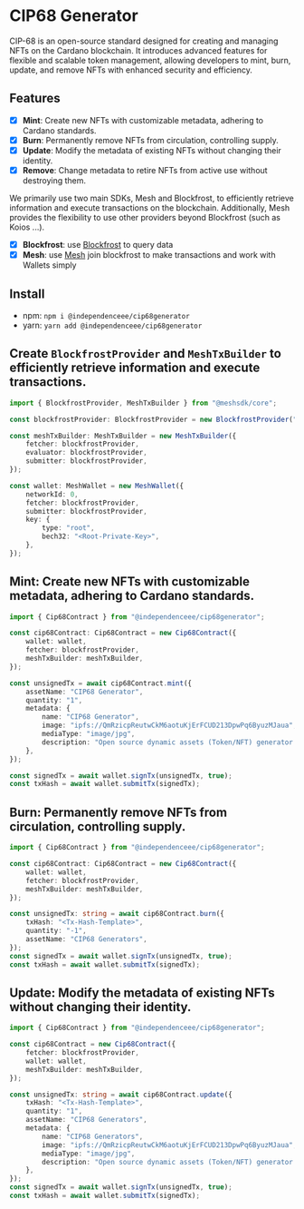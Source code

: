 # CIP68 Generator

CIP-68 is an open-source standard designed for creating and managing NFTs on the Cardano blockchain. It introduces advanced features for flexible and scalable token management, allowing developers to mint, burn, update, and remove NFTs with enhanced security and efficiency.

## Features

-   [x] **Mint**: Create new NFTs with customizable metadata, adhering to Cardano standards.
-   [x] **Burn**: Permanently remove NFTs from circulation, controlling supply.
-   [x] **Update**: Modify the metadata of existing NFTs without changing their identity.
-   [x] **Remove**: Change metadata to retire NFTs from active use without destroying them.

We primarily use two main SDKs, Mesh and Blockfrost, to efficiently retrieve information and execute transactions on the blockchain. Additionally, Mesh provides the flexibility to use other providers beyond Blockfrost (such as Koios ...).

-   [x] **Blockfrost**: use [Blockfrost](https://blockfrost.io) to query data
-   [x] **Mesh**: use [Mesh](https://meshjs.dev) join blockfrost to make transactions and work with Wallets simply

## Install

-   npm: `npm i @independenceee/cip68generator`
-   yarn: `yarn add @independenceee/cip68generator`

## Create `BlockfrostProvider` and `MeshTxBuilder` to efficiently retrieve information and execute transactions.

```ts
import { BlockfrostProvider, MeshTxBuilder } from "@meshsdk/core";

const blockfrostProvider: BlockfrostProvider = new BlockfrostProvider("<Your-Api-Key>");

const meshTxBuilder: MeshTxBuilder = new MeshTxBuilder({
    fetcher: blockfrostProvider,
    evaluator: blockfrostProvider,
    submitter: blockfrostProvider,
});

const wallet: MeshWallet = new MeshWallet({
    networkId: 0,
    fetcher: blockfrostProvider,
    submitter: blockfrostProvider,
    key: {
        type: "root",
        bech32: "<Root-Private-Key>",
    },
});
```

## Mint: Create new NFTs with customizable metadata, adhering to Cardano standards.

```ts
import { Cip68Contract } from "@independenceee/cip68generator";

const cip68Contract: Cip68Contract = new Cip68Contract({
    wallet: wallet,
    fetcher: blockfrostProvider,
    meshTxBuilder: meshTxBuilder,
});

const unsignedTx = await cip68Contract.mint({
    assetName: "CIP68 Generator",
    quantity: "1",
    metadata: {
        name: "CIP68 Generator",
        image: "ipfs://QmRzicpReutwCkM6aotuKjErFCUD213DpwPq6ByuzMJaua",
        mediaType: "image/jpg",
        description: "Open source dynamic assets (Token/NFT) generator (CIP68)",
    },
});

const signedTx = await wallet.signTx(unsignedTx, true);
const txHash = await wallet.submitTx(signedTx);
```

## Burn: Permanently remove NFTs from circulation, controlling supply.

```ts
import { Cip68Contract } from "@independenceee/cip68generator";

const cip68Contract: Cip68Contract = new Cip68Contract({
    wallet: wallet,
    fetcher: blockfrostProvider,
    meshTxBuilder: meshTxBuilder,
});

const unsignedTx: string = await cip68Contract.burn({
    txHash: "<Tx-Hash-Template>",
    quantity: "-1",
    assetName: "CIP68 Generators",
});
const signedTx = await wallet.signTx(unsignedTx, true);
const txHash = await wallet.submitTx(signedTx);
```

## Update: Modify the metadata of existing NFTs without changing their identity.

```ts
import { Cip68Contract } from "@independenceee/cip68generator";

const cip68Contract = new Cip68Contract({
    fetcher: blockfrostProvider,
    wallet: wallet,
    meshTxBuilder: meshTxBuilder,
});

const unsignedTx: string = await cip68Contract.update({
    txHash: "<Tx-Hash-Template>",
    quantity: "1",
    assetName: "CIP68 Generators",
    metadata: {
        name: "CIP68 Generators",
        image: "ipfs://QmRzicpReutwCkM6aotuKjErFCUD213DpwPq6ByuzMJaua",
        mediaType: "image/jpg",
        description: "Open source dynamic assets (Token/NFT) generator (CIP68)",
    },
});
const signedTx = await wallet.signTx(unsignedTx, true);
const txHash = await wallet.submitTx(signedTx);
```
